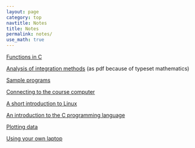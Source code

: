 ```yaml
---
layout: page
category: top
navtitle: Notes
title: Notes
permalink: notes/
use_math: true
---
```


<a href="function.html">Functions in C</a>

<a href="integration-notes.pdf">Analysis of integration methods</a> (as pdf because of typeset mathematics)

<a href="samples.html">Sample programs</a>

<a href="connect.html">Connecting to the course computer</a>

<a href="linux.html">A short introduction to Linux</a>

<a href="c.html">An introduction to the C programming language</a>

<a href="plot.html">Plotting data</a>

<a href="laptop.html">Using your own laptop</a>
